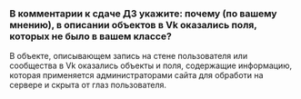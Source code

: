 ### В комментарии к сдаче ДЗ укажите: почему (по вашему мнению), в описании объектов в Vk оказались поля, которых не было в вашем классе?

В объекте, описывающем запись на стене пользователя или сообщества в Vk оказались объекты и поля,
содержащие информацию, которая применяется администраторами сайта для обработи на сервере и скрыта
от глаз пользователя. 